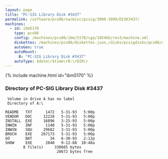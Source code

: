 ```yaml
---
layout: page
title: "PC-SIG Library Disk #3437"
permalink: /software/pcx86/sw/misc/pcsig/3000-3999/DISK3437/
machines:
  - id: ibm5170
    type: pcx86
    config: /machines/pcx86/ibm/5170/cga/1024kb/rev3/machine.xml
    diskettes: /machines/pcx86/diskettes.json,/disks/pcsigdisks/pcx86/diskettes.json
    autoGen: true
    autoMount:
      B: "PC-SIG Library Disk #3437"
    autoType: $date\r$time\rB:\rDIR\r
---
```


{% include machine.html id="ibm5170" %}

### Directory of PC-SIG Library Disk #3437

     Volume in drive A has no label
     Directory of A:\

    README   TXT      1472   5-31-93   5:00p
    VENDOR   DOC     12228   5-31-93   5:00p
    INSTALL  EXE     16896   3-25-93   5:00p
    INWIN    INF      1140   5-31-93   5:00p
    INWIN    SQU     29682   3-31-93   5:00p
    BROCH    EXE    267173   5-31-93   5:00p
    GO       BAT        34   6-30-93   2:12p
    SHOW     EXE      2040   9-12-88  10:48a
            8 file(s)     330665 bytes
                           28672 bytes free
